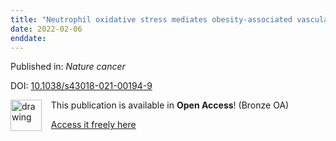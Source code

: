 ```yaml
---
title: "Neutrophil oxidative stress mediates obesity-associated vascular dysfunction and metastatic transmigration."
date: 2022-02-06
enddate:
---
```


Published in: *Nature cancer*

DOI: [10.1038/s43018-021-00194-9](https://doi.org/10.1038/s43018-021-00194-9)

<img src="https://upload.wikimedia.org/wikipedia/commons/thumb/7/77/Open_Access_logo_PLoS_transparent.svg/800px-Open_Access_logo_PLoS_transparent.svg.png" alt="drawing" width="50" align="left"/> &nbsp;&nbsp;&nbsp;This publication is available in **Open Access**! (Bronze OA)

&nbsp;&nbsp;&nbsp;<a href="https://www.nature.com/articles/s43018-021-00194-9.pdf" download>Access it freely here</a>

